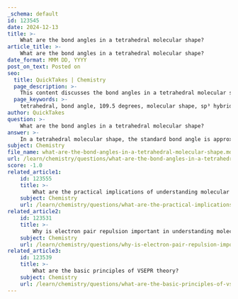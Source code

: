 ```yaml
---
_schema: default
id: 123545
date: 2024-12-13
title: >-
    What are the bond angles in a tetrahedral molecular shape?
article_title: >-
    What are the bond angles in a tetrahedral molecular shape?
date_format: MMM DD, YYYY
post_on_text: Posted on
seo:
  title: QuickTakes | Chemistry
  page_description: >-
    This content discusses the bond angles in a tetrahedral molecular shape, detailing the ideal angle of 109.5 and how lone pairs can affect this angle.
  page_keywords: >-
    tetrahedral, bond angle, 109.5 degrees, molecular shape, sp³ hybridization, methane, lone pairs, electron pair repulsion, molecular geometry, chemistry
author: QuickTakes
question: >-
    What are the bond angles in a tetrahedral molecular shape?
answer: >-
    In a tetrahedral molecular shape, the standard bond angle is approximately 109.5°. This angle is observed when a central atom is bonded to four substituents that are symmetrically arranged at the corners of a tetrahedron, as seen in molecules like methane (CH₄). The tetrahedral geometry arises from the sp³ hybridization of the central atom's orbitals, which allows for optimal spatial arrangement to minimize electron pair repulsion.\n\nHowever, the presence of lone pairs can affect these bond angles. For instance, if one of the four bonding pairs is replaced by a lone pair, the bond angle decreases to about 107° due to the increased repulsion exerted by the lone pair. If there are two lone pairs, the bond angle further decreases to approximately 104.5° as the lone pairs push the bonding pairs closer together.\n\nIn summary, the ideal bond angle in a tetrahedral molecular geometry is 109.5°, but this can be reduced to 107° or 104.5° depending on the number of lone pairs present.
subject: Chemistry
file_name: what-are-the-bond-angles-in-a-tetrahedral-molecular-shape.md
url: /learn/chemistry/questions/what-are-the-bond-angles-in-a-tetrahedral-molecular-shape
score: -1.0
related_article1:
    id: 123555
    title: >-
        What are the practical implications of understanding molecular shapes in chemistry?
    subject: Chemistry
    url: /learn/chemistry/questions/what-are-the-practical-implications-of-understanding-molecular-shapes-in-chemistry
related_article2:
    id: 123531
    title: >-
        Why is electron pair repulsion important in understanding molecular structures?
    subject: Chemistry
    url: /learn/chemistry/questions/why-is-electron-pair-repulsion-important-in-understanding-molecular-structures
related_article3:
    id: 123539
    title: >-
        What are the basic principles of VSEPR theory?
    subject: Chemistry
    url: /learn/chemistry/questions/what-are-the-basic-principles-of-vsepr-theory
---
```


&nbsp;